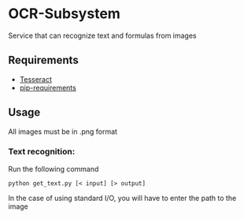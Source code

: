 # OCR-Subsystem

Service that can recognize text and formulas from images

## Requirements
- [Tesseract](https://github.com/tesseract-ocr/tesseract)
- [pip-requirements](https://github.com/StudyForces/OCR-Microservice/blob/498d7afcd57be4d82c81ee4b1f7b30f7322a9804/pip-requirements.txt)

## Usage
All images must be in .png format
### Text recognition:
Run the following command

	python get_text.py [< input] [> output]

In the case of using standard I/O, you will have to enter the path to the image

